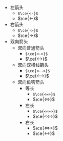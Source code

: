 - 左箭头
	- `$\ce{<-}$`
	- $\ce{<-}$
- 右箭头
	- `$\ce{->}$`
	- $\ce{->}$
- 双向箭头
	- 双向普通箭头
		- `$\ce{<->}$`
		- $\ce{<->}$
	- 双向双横线箭头
		- `$\ce{<-->}$`
		- $\ce{<-->}$
	- 双向鱼钩箭头
		- 等长
			- `$\ce{<=>}$`
			- $\ce{<=>}$
		- 左长
			- `$\ce{<<=>}$`
			- $\ce{<<=>}$
		- 右长
			- $\ce{<=>>}$
			- $\ce{<->}$